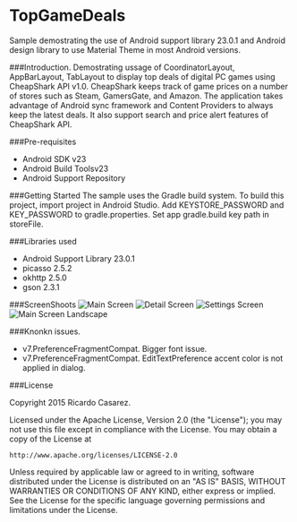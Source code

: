 # TopGameDeals
Sample demostrating the use of Android support library 23.0.1 and Android design library to use Material Theme in most Android versions.

###Introduction.
Demostrating ussage of CoordinatorLayout, AppBarLayout, TabLayout to display top deals of digital PC games using CheapShark API v1.0. CheapShark keeps track of game prices on a number of stores such as Steam, GamersGate, and Amazon.
The application takes advantage of Android sync framework and Content Providers to always keep the latest deals.
It also support search and price alert features of CheapShark API.

###Pre-requisites
- Android SDK v23
- Android Build Toolsv23
- Android Support Repository

###Getting Started
The sample uses the Gradle build system. To build this project, import project in Android Studio.
Add KEYSTORE_PASSWORD and KEY_PASSWORD to gradle.properties.
Set app gradle.build key path in storeFile.


###Libraries used
- Android Support Library 23.0.1
- picasso 2.5.2
- okhttp 2.5.0
- gson 2.3.1

###ScreenShoots
![Main Screen](/screenshots/MainScreen.png)
![Detail Screen](/screenshots/Details.png)
![Settings Screen](/screenshots/Settings.png)
![Main Screen Landscape](/screenshots/MainScreen-landscape.png)

###Knonkn issues.
- v7.PreferenceFragmentCompat. Bigger font issue.
- v7.PreferenceFragmentCompat. EditTextPreference accent color is not applied in dialog. 

###License

Copyright 2015 Ricardo Casarez.

Licensed under the Apache License, Version 2.0 (the "License");
you may not use this file except in compliance with the License.
You may obtain a copy of the License at

    http://www.apache.org/licenses/LICENSE-2.0

Unless required by applicable law or agreed to in writing, software
distributed under the License is distributed on an "AS IS" BASIS,
WITHOUT WARRANTIES OR CONDITIONS OF ANY KIND, either express or implied.
See the License for the specific language governing permissions and
limitations under the License.

